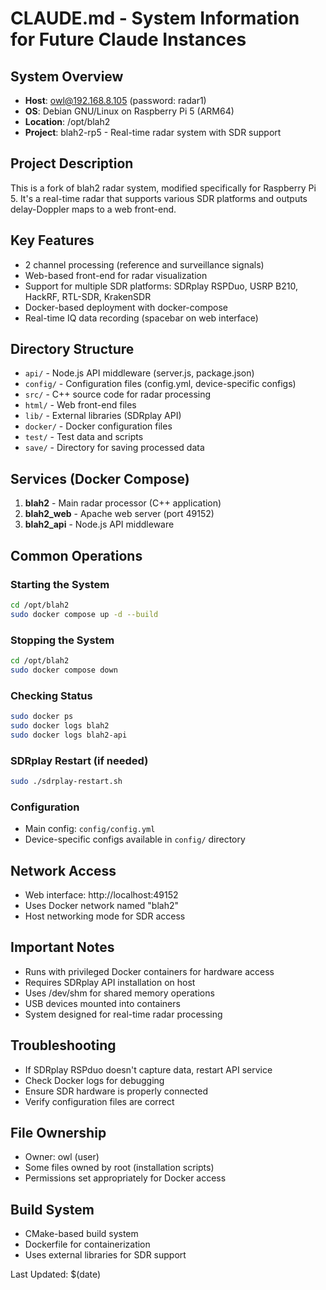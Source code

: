 # CLAUDE.md - System Information for Future Claude Instances

## System Overview
- **Host**: owl@192.168.8.105 (password: radar1)
- **OS**: Debian GNU/Linux on Raspberry Pi 5 (ARM64)
- **Location**: /opt/blah2
- **Project**: blah2-rp5 - Real-time radar system with SDR support

## Project Description
This is a fork of blah2 radar system, modified specifically for Raspberry Pi 5. It's a real-time radar that supports various SDR platforms and outputs delay-Doppler maps to a web front-end.

## Key Features
- 2 channel processing (reference and surveillance signals)
- Web-based front-end for radar visualization
- Support for multiple SDR platforms: SDRplay RSPDuo, USRP B210, HackRF, RTL-SDR, KrakenSDR
- Docker-based deployment with docker-compose
- Real-time IQ data recording (spacebar on web interface)

## Directory Structure
- `api/` - Node.js API middleware (server.js, package.json)
- `config/` - Configuration files (config.yml, device-specific configs)
- `src/` - C++ source code for radar processing
- `html/` - Web front-end files
- `lib/` - External libraries (SDRplay API)
- `docker/` - Docker configuration files
- `test/` - Test data and scripts
- `save/` - Directory for saving processed data

## Services (Docker Compose)
1. **blah2** - Main radar processor (C++ application)
2. **blah2_web** - Apache web server (port 49152)
3. **blah2_api** - Node.js API middleware

## Common Operations

### Starting the System
```bash
cd /opt/blah2
sudo docker compose up -d --build
```

### Stopping the System
```bash
cd /opt/blah2
sudo docker compose down
```

### Checking Status
```bash
sudo docker ps
sudo docker logs blah2
sudo docker logs blah2-api
```

### SDRplay Restart (if needed)
```bash
sudo ./sdrplay-restart.sh
```

### Configuration
- Main config: `config/config.yml`
- Device-specific configs available in `config/` directory

## Network Access
- Web interface: http://localhost:49152
- Uses Docker network named "blah2"
- Host networking mode for SDR access

## Important Notes
- Runs with privileged Docker containers for hardware access
- Requires SDRplay API installation on host
- Uses /dev/shm for shared memory operations
- USB devices mounted into containers
- System designed for real-time radar processing

## Troubleshooting
- If SDRplay RSPduo doesn't capture data, restart API service
- Check Docker logs for debugging
- Ensure SDR hardware is properly connected
- Verify configuration files are correct

## File Ownership
- Owner: owl (user)
- Some files owned by root (installation scripts)
- Permissions set appropriately for Docker access

## Build System
- CMake-based build system
- Dockerfile for containerization
- Uses external libraries for SDR support

Last Updated: $(date)
